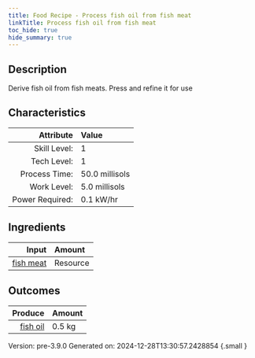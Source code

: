 ```yaml
---
title: Food Recipe - Process fish oil from fish meat
linkTitle: Process fish oil from fish meat
toc_hide: true
hide_summary: true
---
```


## Description
Derive fish oil from fish meats. Press and refine it&#10;&#9;&#9;&#9;for use 

## Characteristics

| Attribute      | Value |
|--------:|:------|
|Skill Level:|1|
|Tech Level:|1|
|Process Time:|50.0 millisols|
|Work Level:|5.0 millisols|
|Power Required:|0.1 kW/hr|

## Ingredients

| Input      | Amount |
|--------:|:------|
|[fish meat](/docs/definitions/resource/fish-meat)|Resource|2.0 kg|

## Outcomes


| Produce      | Amount |
|--------:|:------|
|[fish oil](/docs/definitions/resource/fish-oil)|0.5 kg|


Version: pre-3.9.0 Generated on: 2024-12-28T13:30:57.2428854
{.small }

